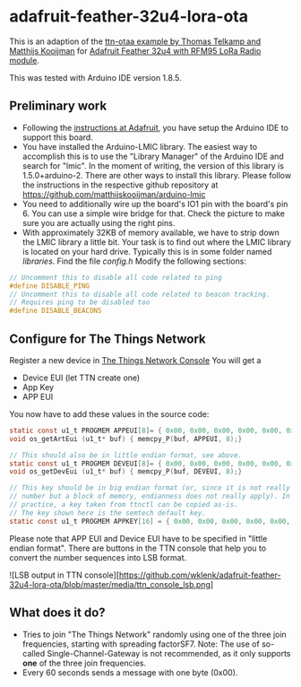 # adafruit-feather-32u4-lora-ota

This is an adaption of the [ttn-otaa example by Thomas Telkamp and Matthijs Kooijman](https://github.com/matthijskooijman/arduino-lmic/tree/master/examples) 
for [Adafruit Feather 32u4 with RFM95 LoRa Radio module](https://learn.adafruit.com/adafruit-feather-32u4-radio-with-lora-radio-module/#).

This was tested with Arduino IDE version 1.8.5.

## Preliminary work
* Following the [instructions at Adafruit](https://learn.adafruit.com/adafruit-feather-32u4-radio-with-lora-radio-module/setup), 
you have setup the Arduino IDE to support this board.
* You have installed the Arduino-LMIC library. The easiest way to accomplish 
this is to use the "Library Manager" of the Arduino IDE and search for "lmic".
In the moment of writing, the version of this library is 1.5.0+arduino-2.
There are other ways to install this library. Please follow the instructions 
in the respective github repository at https://github.com/matthijskooijman/arduino-lmic
* You need to additionally wire up the board's IO1 pin with the board's pin 6.
You can use a simple wire bridge for that. Check the picture to make sure you are actually
using the right pins.
* With approximately 32KB of memory available, we have to strip down the LMIC library a little bit.
Your task is to find out where the LMIC library is located on your hard drive. 
Typically this is in some folder named _libraries_. Find the file _config.h_
Modify the following sections:
  
```c
// Uncomment this to disable all code related to ping
#define DISABLE_PING
// Uncomment this to disable all code related to beacon tracking.
// Requires ping to be disabled too
#define DISABLE_BEACONS
```

## Configure for The Things Network
Register a new device in [The Things Network Console](https://console.thethingsnetwork.org/)
You will get a
* Device EUI (let TTN create one)
* App Key
* APP EUI

You now have to add these values in the source code:

```c
static const u1_t PROGMEM APPEUI[8]= { 0x00, 0x00, 0x00, 0x00, 0x00, 0x00, 0x00, 0x00 };
void os_getArtEui (u1_t* buf) { memcpy_P(buf, APPEUI, 8);}

// This should also be in little endian format, see above.
static const u1_t PROGMEM DEVEUI[8]= { 0x00, 0x00, 0x00, 0x00, 0x00, 0x00, 0x00, 0x00 };
void os_getDevEui (u1_t* buf) { memcpy_P(buf, DEVEUI, 8);}

// This key should be in big endian format (or, since it is not really a
// number but a block of memory, endianness does not really apply). In
// practice, a key taken from ttnctl can be copied as-is.
// The key shown here is the semtech default key.
static const u1_t PROGMEM APPKEY[16] = { 0x00, 0x00, 0x00, 0x00, 0x00, 0x00, 0x00, 0x00, 0x00, 0x00, 0x00, 0x00, 0x00, 0x00, 0x00, 0x00 };
```
Please note that APP EUI and Device EUI have to be specified in "little endian format". There are
buttons in the TTN console that help you to convert the number sequences into LSB format.

![LSB output in TTN console][https://github.com/wklenk/adafruit-feather-32u4-lora-ota/blob/master/media/ttn_console_lsb.png]

## What does it do?

* Tries to join "The Things Network" randomly using one of the three join frequencies, 
starting with spreading factorSF7. Note: The use of so-called Single-Channel-Gateway is not recommended,
as it only supports **one** of the three join frequencies. 
* Every 60 seconds sends a message with one byte (0x00).



